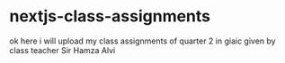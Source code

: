 # nextjs-class-assignments

 ok here i will upload my class assignments of quarter 2 in giaic given by class teacher Sir Hamza Alvi 